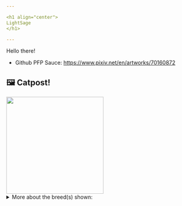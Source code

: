 ```yaml
---

<h1 align="center">
LightSage
</h1>

---
```


Hello there!


- Github PFP Sauce: https://www.pixiv.net/en/artworks/70160872


## 🖼️ Catpost!

<sub>
    <img src="https://cdn2.thecatapi.com/images/k8T7xGG5O.jpg" height="256">
</sub>


<details>
<summary>More about the breed(s) shown:</summary>

Breed: Korat

Description: The Korat is a natural breed, and one of the oldest stable cat breeds. They are highly intelligent and confident cats that can be fearless, although they are startled by loud sounds and sudden movements. Korats form strong bonds with their people and like to cuddle and stay nearby.

Links:
<ul>
  <li>CFA http://cfa.org/Breeds/BreedsKthruR/Korat.aspx</li>
  <li>Wikipedia https://en.wikipedia.org/wiki/Korat</li>
</ul> 

</details>
